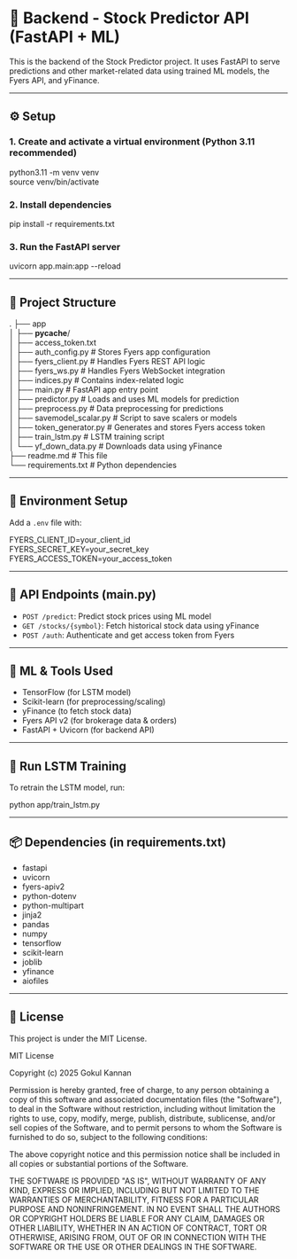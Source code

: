 # 🧠 Backend - Stock Predictor API (FastAPI + ML)

This is the backend of the Stock Predictor project. It uses FastAPI to serve predictions and other market-related data using trained ML models, the Fyers API, and yFinance.

---

## ⚙️ Setup

### 1. Create and activate a virtual environment (Python 3.11 recommended)

python3.11 -m venv venv  
source venv/bin/activate

### 2. Install dependencies

pip install -r requirements.txt

### 3. Run the FastAPI server

uvicorn app.main:app --reload

---

## 📁 Project Structure

.
├── app  
│   ├── __pycache__/  
│   ├── access_token.txt  
│   ├── auth_config.py            # Stores Fyers app configuration  
│   ├── fyers_client.py           # Handles Fyers REST API logic  
│   ├── fyers_ws.py               # Handles Fyers WebSocket integration  
│   ├── indices.py                # Contains index-related logic  
│   ├── main.py                   # FastAPI app entry point  
│   ├── predictor.py              # Loads and uses ML models for prediction  
│   ├── preprocess.py             # Data preprocessing for predictions  
│   ├── savemodel_scalar.py       # Script to save scalers or models  
│   ├── token_generator.py        # Generates and stores Fyers access token  
│   ├── train_lstm.py             # LSTM training script  
│   └── yf_down_data.py           # Downloads data using yFinance  
├── readme.md                     # This file  
└── requirements.txt              # Python dependencies

---

## 🔐 Environment Setup

Add a `.env` file with:

FYERS_CLIENT_ID=your_client_id  
FYERS_SECRET_KEY=your_secret_key  
FYERS_ACCESS_TOKEN=your_access_token

---

## 📡 API Endpoints (main.py)

- `POST /predict`: Predict stock prices using ML model  
- `GET /stocks/{symbol}`: Fetch historical stock data using yFinance  
- `POST /auth`: Authenticate and get access token from Fyers

---

## 🧠 ML & Tools Used

- TensorFlow (for LSTM model)  
- Scikit-learn (for preprocessing/scaling)  
- yFinance (to fetch stock data)  
- Fyers API v2 (for brokerage data & orders)  
- FastAPI + Uvicorn (for backend API)

---

## 🚀 Run LSTM Training

To retrain the LSTM model, run:

python app/train_lstm.py

---

## 📦 Dependencies (in requirements.txt)

- fastapi  
- uvicorn  
- fyers-apiv2  
- python-dotenv  
- python-multipart  
- jinja2  
- pandas  
- numpy  
- tensorflow  
- scikit-learn  
- joblib  
- yfinance  
- aiofiles

---

## 📜 License

This project is under the MIT License.

MIT License

Copyright (c) 2025 Gokul Kannan

Permission is hereby granted, free of charge, to any person obtaining a copy
of this software and associated documentation files (the "Software"), to deal
in the Software without restriction, including without limitation the rights
to use, copy, modify, merge, publish, distribute, sublicense, and/or sell
copies of the Software, and to permit persons to whom the Software is
furnished to do so, subject to the following conditions:

The above copyright notice and this permission notice shall be included in all
copies or substantial portions of the Software.

THE SOFTWARE IS PROVIDED "AS IS", WITHOUT WARRANTY OF ANY KIND, EXPRESS OR
IMPLIED, INCLUDING BUT NOT LIMITED TO THE WARRANTIES OF MERCHANTABILITY,
FITNESS FOR A PARTICULAR PURPOSE AND NONINFRINGEMENT. IN NO EVENT SHALL THE
AUTHORS OR COPYRIGHT HOLDERS BE LIABLE FOR ANY CLAIM, DAMAGES OR OTHER
LIABILITY, WHETHER IN AN ACTION OF CONTRACT, TORT OR OTHERWISE, ARISING FROM,
OUT OF OR IN CONNECTION WITH THE SOFTWARE OR THE USE OR OTHER DEALINGS IN THE
SOFTWARE.
